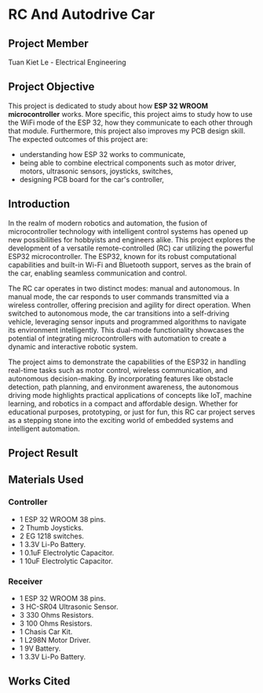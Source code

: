 # RC And Autodrive Car
## Project Member
Tuan Kiet Le - Electrical Engineering
## Project Objective
This project is dedicated to study about how **ESP 32 WROOM microcontroller** works. More specific, this project aims to study how to use the WiFi mode of the ESP 32, how they communicate to each other through that module. Furthermore, this project also improves my PCB design skill. The expected outcomes of this project are:
* understanding how ESP 32 works to communicate,
* being able to combine electrical components such as motor driver, motors, ultrasonic sensors, joysticks, switches,
* designing PCB board for the car's controller,
## Introduction
In the realm of modern robotics and automation, the fusion of microcontroller technology with intelligent control systems has opened up new possibilities for hobbyists and engineers alike. This project explores the development of a versatile remote-controlled (RC) car utilizing the powerful ESP32 microcontroller. The ESP32, known for its robust computational capabilities and built-in Wi-Fi and Bluetooth support, serves as the brain of the car, enabling seamless communication and control.

The RC car operates in two distinct modes: manual and autonomous. In manual mode, the car responds to user commands transmitted via a wireless controller, offering precision and agility for direct operation. When switched to autonomous mode, the car transitions into a self-driving vehicle, leveraging sensor inputs and programmed algorithms to navigate its environment intelligently. This dual-mode functionality showcases the potential of integrating microcontrollers with automation to create a dynamic and interactive robotic system.

The project aims to demonstrate the capabilities of the ESP32 in handling real-time tasks such as motor control, wireless communication, and autonomous decision-making. By incorporating features like obstacle detection, path planning, and environment awareness, the autonomous driving mode highlights practical applications of concepts like IoT, machine learning, and robotics in a compact and affordable design. Whether for educational purposes, prototyping, or just for fun, this RC car project serves as a stepping stone into the exciting world of embedded systems and intelligent automation.
## Project Result

## Materials Used
### Controller
* 1 ESP 32 WROOM 38 pins.
* 2 Thumb Joysticks.
* 2 EG 1218 switches.
* 1 3.3V Li-Po Battery.
* 1 0.1uF Electrolytic Capacitor.
* 1 10uF Electrolytic Capacitor.
### Receiver
* 1 ESP 32 WROOM 38 pins.
* 3 HC-SR04 Ultrasonic Sensor.
* 3 330 Ohms Resistors.
* 3 100 Ohms Resistors.
* 1 Chasis Car Kit.
* 1 L298N Motor Driver.
* 1 9V Battery.
* 1 3.3V Li-Po Battery.
## Works Cited
